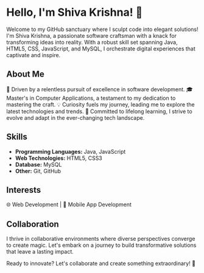 
# Hello, I'm Shiva Krishna! 👋

Welcome to my GitHub sanctuary where I sculpt code into elegant solutions! I'm Shiva Krishna, a passionate software craftsman with a knack for transforming ideas into reality. With a robust skill set spanning Java, HTML5, CSS, JavaScript, and MySQL, I orchestrate digital experiences that captivate and inspire.

## About Me

🚀 Driven by a relentless pursuit of excellence in software development.
🎓 Master's in Computer Applications, a testament to my dedication to mastering the craft.
💡 Curiosity fuels my journey, leading me to explore the latest technologies and trends.
🌱 Committed to lifelong learning, I strive to evolve and adapt in the ever-changing tech landscape.

## Skills

- **Programming Languages:** Java, JavaScript
- **Web Technologies:** HTML5, CSS3
- **Database:** MySQL
- **Other:** Git, GitHub

## Interests

🌐 Web Development | 📱 Mobile App Development 

## Collaboration

I thrive in collaborative environments where diverse perspectives converge to create magic. Let's embark on a journey to build transformative solutions that leave a lasting impact.

Ready to innovate? Let's collaborate and create something extraordinary! 🚀


<!---
Shiva-Krishna1/Shiva-Krishna1 is a ✨ special ✨ repository because its `README.md` (this file) appears on your GitHub profile.
You can click the Preview link to take a look at your changes.
--->
